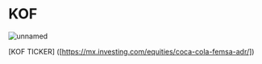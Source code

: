 # KOF
![unnamed](https://user-images.githubusercontent.com/126212898/221080534-fa940532-24ba-4a62-9ca1-1d2304f3e237.jpg)


[KOF TICKER] ([https://mx.investing.com/equities/coca-cola-femsa-adr/])
